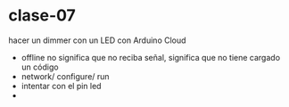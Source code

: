 # clase-07

hacer un dimmer con un LED con Arduino Cloud

- offline no significa que no reciba señal, significa que no tiene cargado un código
- network/ configure/ run
- intentar con el pin led
- 
